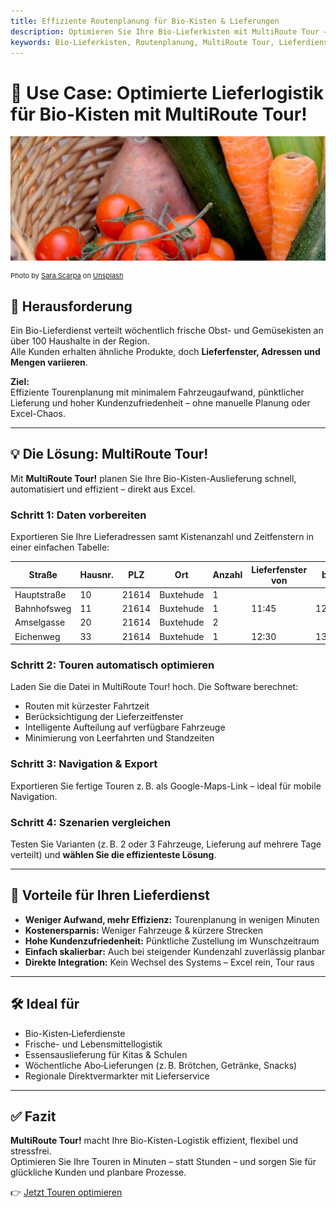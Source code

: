 ```yaml
---
title: Effiziente Routenplanung für Bio-Kisten & Lieferungen
description: Optimieren Sie Ihre Bio-Lieferkisten mit MultiRoute Tour – nutzen Sie Ihre Flotte effizient, sparen Sie Kosten und erfüllen Sie individuelle Kundenwünsche! 
keywords: Bio-Lieferkisten, Routenplanung, MultiRoute Tour, Lieferdienst, Fahrzeugoptimierung, Supermarktlieferung, Getränkelieferung, regionale Produkte
---
```


# 🚚 Use Case: Optimierte Lieferlogistik für Bio-Kisten mit MultiRoute Tour!

![Effiziente Routenplanung für Lieferkisten](assets/lieferkiste.jpg "Effiziente Routenplanung für Lieferkisten")

<div style="font-size: 11px">
Photo by <a href="https://unsplash.com/@sarascarpa?utm_source=unsplash&utm_medium=referral&utm_content=creditCopyText" rel="noopener noreferrer nofollow">Sara Scarpa</a> on <a href="https://unsplash.com/?utm_source=unsplash&utm_medium=referral&utm_content=creditCopyText">Unsplash</a></div>

## 🧩 Herausforderung

Ein Bio-Lieferdienst verteilt wöchentlich frische Obst- und Gemüsekisten an über 100 Haushalte in der Region.  
Alle Kunden erhalten ähnliche Produkte, doch **Lieferfenster, Adressen und Mengen variieren**.

**Ziel:**  
Effiziente Tourenplanung mit minimalem Fahrzeugaufwand, pünktlicher Lieferung und hoher Kundenzufriedenheit – ohne manuelle Planung oder Excel-Chaos.

---

## 💡 Die Lösung: MultiRoute Tour!

Mit **MultiRoute Tour!** planen Sie Ihre Bio-Kisten-Auslieferung schnell, automatisiert und effizient – direkt aus Excel.

### Schritt 1: Daten vorbereiten  
Exportieren Sie Ihre Lieferadressen samt Kistenanzahl und Zeitfenstern in einer einfachen Tabelle:

| Straße       | Hausnr. | PLZ    | Ort         | Anzahl | Lieferfenster von | bis   |
|--------------|---------|--------|-------------|--------|--------------------|--------|
| Hauptstraße  | 10      | 21614  | Buxtehude   | 1      |                    |        |
| Bahnhofsweg  | 11      | 21614  | Buxtehude   | 1      | 11:45              | 12:30  |
| Amselgasse   | 20      | 21614  | Buxtehude   | 2      |                    |        |
| Eichenweg    | 33      | 21614  | Buxtehude   | 1      | 12:30              | 13:30  |

### Schritt 2: Touren automatisch optimieren  
Laden Sie die Datei in MultiRoute Tour! hoch. Die Software berechnet:

- Routen mit kürzester Fahrtzeit
- Berücksichtigung der Lieferzeitfenster
- Intelligente Aufteilung auf verfügbare Fahrzeuge
- Minimierung von Leerfahrten und Standzeiten

### Schritt 3: Navigation & Export  
Exportieren Sie fertige Touren z. B. als Google-Maps-Link – ideal für mobile Navigation.

### Schritt 4: Szenarien vergleichen  
Testen Sie Varianten (z. B. 2 oder 3 Fahrzeuge, Lieferung auf mehrere Tage verteilt) und **wählen Sie die effizienteste Lösung**.

---

## 🚀 Vorteile für Ihren Lieferdienst

- **Weniger Aufwand, mehr Effizienz:** Tourenplanung in wenigen Minuten  
- **Kostenersparnis:** Weniger Fahrzeuge & kürzere Strecken  
- **Hohe Kundenzufriedenheit:** Pünktliche Zustellung im Wunschzeitraum  
- **Einfach skalierbar:** Auch bei steigender Kundenzahl zuverlässig planbar  
- **Direkte Integration:** Kein Wechsel des Systems – Excel rein, Tour raus

---

## 🛠️ Ideal für

- Bio-Kisten‑Lieferdienste  
- Frische- und Lebensmittellogistik  
- Essensauslieferung für Kitas & Schulen  
- Wöchentliche Abo‑Lieferungen (z. B. Brötchen, Getränke, Snacks)  
- Regionale Direktvermarkter mit Lieferservice

---

## ✅ Fazit

**MultiRoute Tour!** macht Ihre Bio-Kisten-Logistik effizient, flexibel und stressfrei.  
Optimieren Sie Ihre Touren in Minuten – statt Stunden – und sorgen Sie für glückliche Kunden und planbare Prozesse.

👉 [Jetzt Touren optimieren](https://tour.multiroute.de)



